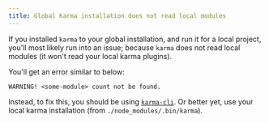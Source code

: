 ```yaml
---
title: Global Karma installation does not read local modules
---
```


If you installed `karma` to your global installation, and run it for a local project, you'll most likely run into an issue; because `karma` does not read local modules (it won't read your local karma plugins).

You'll get an error similar to below:

```
WARNING! <some-module> count not be found.
```

Instead, to fix this, you should be using [`karma-cli`](http://github.com/karma-runner/karma-cli). Or better yet, use your local karma installation (from `./node_modules/.bin/karma`).
